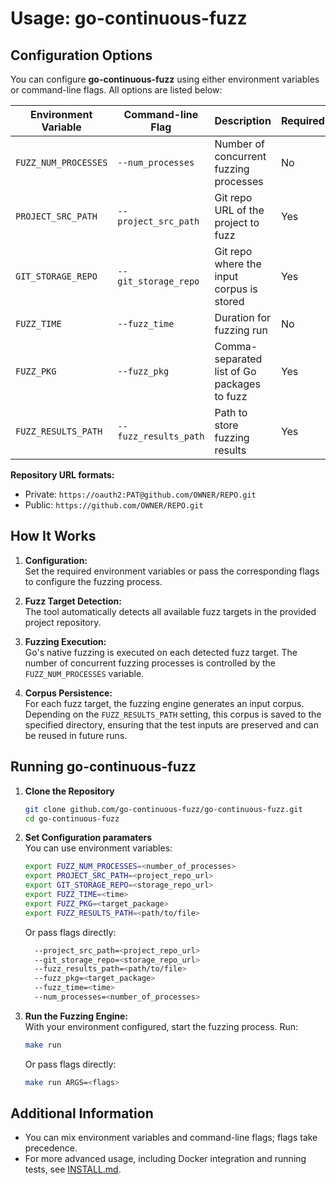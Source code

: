 # Usage: go-continuous-fuzz

## Configuration Options

You can configure **go-continuous-fuzz** using either environment variables or command-line flags. All options are listed below:

| Environment Variable | Command-line Flag     | Description                                 | Required | Default |
| -------------------- | --------------------- | ------------------------------------------- | -------- | ------- |
| `FUZZ_NUM_PROCESSES` | `--num_processes`     | Number of concurrent fuzzing processes      | No       | 1       |
| `PROJECT_SRC_PATH`   | `--project_src_path`  | Git repo URL of the project to fuzz         | Yes      | —       |
| `GIT_STORAGE_REPO`   | `--git_storage_repo`  | Git repo where the input corpus is stored   | Yes      | —       |
| `FUZZ_TIME`          | `--fuzz_time`         | Duration for fuzzing run                    | No       | 120s    |
| `FUZZ_PKG`           | `--fuzz_pkg`          | Comma-separated list of Go packages to fuzz | Yes      | —       |
| `FUZZ_RESULTS_PATH`  | `--fuzz_results_path` | Path to store fuzzing results               | Yes      | —       |

**Repository URL formats:**

- Private: `https://oauth2:PAT@github.com/OWNER/REPO.git`
- Public: `https://github.com/OWNER/REPO.git`

## How It Works

1. **Configuration:**  
   Set the required environment variables or pass the corresponding flags to configure the fuzzing process.

2. **Fuzz Target Detection:**  
   The tool automatically detects all available fuzz targets in the provided project repository.

3. **Fuzzing Execution:**  
   Go's native fuzzing is executed on each detected fuzz target. The number of concurrent fuzzing processes is controlled by the `FUZZ_NUM_PROCESSES` variable.

4. **Corpus Persistence:**  
   For each fuzz target, the fuzzing engine generates an input corpus. Depending on the `FUZZ_RESULTS_PATH` setting, this corpus is saved to the specified directory, ensuring that the test inputs are preserved and can be reused in future runs.

## Running go-continuous-fuzz

1. **Clone the Repository**

   ```bash
   git clone github.com/go-continuous-fuzz/go-continuous-fuzz.git
   cd go-continuous-fuzz
   ```

2. **Set Configuration paramaters**  
   You can use environment variables:

   ```bash
   export FUZZ_NUM_PROCESSES=<number_of_processes>
   export PROJECT_SRC_PATH=<project_repo_url>
   export GIT_STORAGE_REPO=<storage_repo_url>
   export FUZZ_TIME=<time>
   export FUZZ_PKG=<target_package>
   export FUZZ_RESULTS_PATH=<path/to/file>
   ```

   Or pass flags directly:

   ```bash
     --project_src_path=<project_repo_url>
     --git_storage_repo=<storage_repo_url>
     --fuzz_results_path=<path/to/file>
     --fuzz_pkg=<target_package>
     --fuzz_time=<time>
     --num_processes=<number_of_processes>
   ```

3. **Run the Fuzzing Engine:**  
   With your environment configured, start the fuzzing process. Run:

   ```bash
   make run
   ```

   Or pass flags directly:

   ```bash
   make run ARGS=<flags>
   ```

## Additional Information

- You can mix environment variables and command-line flags; flags take precedence.
- For more advanced usage, including Docker integration and running tests, see [INSTALL.md](./INSTALL.md).
